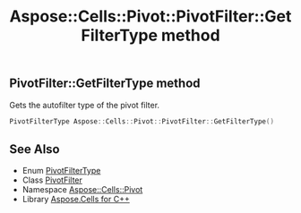 ﻿---
title: Aspose::Cells::Pivot::PivotFilter::GetFilterType method
linktitle: GetFilterType
second_title: Aspose.Cells for C++ API Reference
description: 'Aspose::Cells::Pivot::PivotFilter::GetFilterType method. Gets the autofilter type of the pivot filter in C++.'
type: docs
weight: 900
url: /cpp/aspose.cells.pivot/pivotfilter/getfiltertype/
---
## PivotFilter::GetFilterType method


Gets the autofilter type of the pivot filter.

```cpp
PivotFilterType Aspose::Cells::Pivot::PivotFilter::GetFilterType()
```

## See Also

* Enum [PivotFilterType](../../pivotfiltertype/)
* Class [PivotFilter](../)
* Namespace [Aspose::Cells::Pivot](../../)
* Library [Aspose.Cells for C++](../../../)
